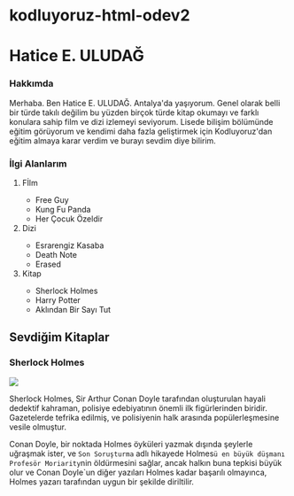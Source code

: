 # kodluyoruz-html-odev2
<!DOCTYPE html>
<html lang="en">
<head>
    <meta charset="UTF-8">
    <meta name="viewport" content="width=device-width, initial-scale=1.0">
    <title>odev1</title>
</head>
<body>
    <h1>Hatice E. ULUDAĞ</h1>
<H3>Hakkımda</H3>
Merhaba. Ben Hatice E. ULUDAĞ. Antalya'da yaşıyorum. Genel olarak belli bir türde takılı değilim bu yüzden birçok türde kitap okumayı ve farklı konulara sahip film ve dizi izlemeyi seviyorum. Lisede bilişim bölümünde eğitim görüyorum  ve kendimi  daha fazla geliştirmek için Kodluyoruz'dan eğitim almaya karar verdim ve burayı sevdim diye bilirim.

<h3>İlgi Alanlarım</h3>
<ol>
<li>Fİlm</li>
    <ul>
        <li>Free Guy</li>
        <li>Kung Fu Panda</li>
        <li>Her Çocuk Özeldir</li>
    </ul>
<li>Dizi</li>
    <ul>
        <li>Esrarengiz Kasaba</li>
        <li>Death Note</li>
        <li>Erased</li>
    </ul>
<li>Kitap</li>
    <ul>
        <li>Sherlock Holmes</li>
        <li>Harry Potter</li>
        <li>Aklından Bir Sayı Tut</li>
    </ul>
</ol>



<h2>Sevdiğim Kitaplar</h2>
<h3>Sherlock Holmes</h3>
<img src=[C:\Users\lenovo\Downloads/sherlock.jpg](https://www.bing.com/images/search?view=detailV2&ccid=fOs%2fzbt8&id=377D835938760978FE6248112F51D679C4E3E021&thid=OIP.fOs_zbt8DggG5l9cGHUregAAAA&mediaurl=https%3a%2f%2fcdn.akakce.com%2fz%2f-%2fsherlock-holmes-butun-lari-tek-cilt-ozel-basim-ciltli-sir-arthur-conan-doyle.jpg&cdnurl=https%3a%2f%2fth.bing.com%2fth%2fid%2fR.7ceb3fcdbb7c0e0806e65f5c18752b7a%3frik%3dIeDjxHnWUS8RSA%26pid%3dImgRaw%26r%3d0&exph=490&expw=365&q=sherlock+holmes+siyah+%c3%b6zel+bask%c4%b1&simid=608016135410631418&FORM=IRPRST&ck=42B7D50C5E58A9DF51D8CBA86F415A0F&selectedIndex=3&itb=0) >

Sherlock Holmes, Sir Arthur Conan Doyle tarafından oluşturulan hayali dedektif kahraman, polisiye edebiyatının önemli ilk figürlerinden biridir. Gazetelerde tefrika edilmiş, ve polisiyenin halk arasında popülerleşmesine vesile olmuştur. <p>
Conan Doyle, bir noktada Holmes öyküleri yazmak dışında şeylerle uğraşmak ister, ve ``Son Soruşturma`` adlı hikayede Holmes`ü en büyük düşmanı Profesör Moriarity`nin öldürmesini sağlar, ancak halkın buna tepkisi büyük olur ve Conan Doyle`un diğer yazıları Holmes kadar başarılı olmayınca, Holmes yazarı tarafından uygun bir şekilde diriltilir.
</body>
</html>
